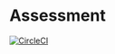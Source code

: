 # Assessment

[![CircleCI](https://circleci.com/gh/kenyonyozi/Assement/tree/develop.svg?style=svg)](https://circleci.com/gh/kenyonyozi/Assement/tree/develop)
